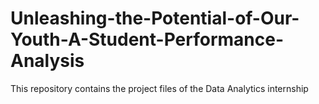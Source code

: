 # Unleashing-the-Potential-of-Our-Youth-A-Student-Performance-Analysis
This repository contains the project files of the Data Analytics internship 
